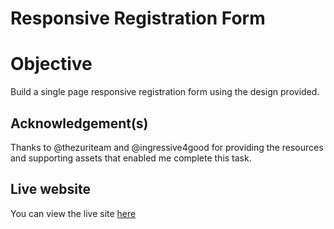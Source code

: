 # Responsive Registration Form

# Objective

  Build a single page responsive registration form using the design provided.

 ## Acknowledgement(s)

 Thanks to @thezuriteam and @ingressive4good for providing the resources and supporting assets that enabled me complete this task.

## Live website
 
  You can view the live site [here](https://github.com/Nems1/registrationform.git/index.html)
